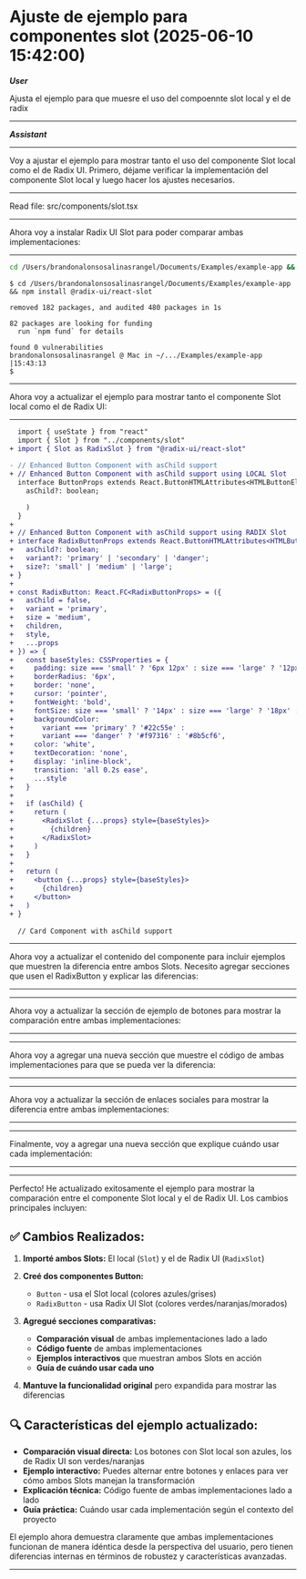 <!-- Generated by SpecStory -->

# Ajuste de ejemplo para componentes slot (2025-06-10 15:42:00)

_**User**_

Ajusta el ejemplo para que muesre el uso del compoennte slot local y el de radix

---

_**Assistant**_



---

Voy a ajustar el ejemplo para mostrar tanto el uso del componente Slot local como el de Radix UI. Primero, déjame verificar la implementación del componente Slot local y luego hacer los ajustes necesarios.

---

Read file: src/components/slot.tsx

---

Ahora voy a instalar Radix UI Slot para poder comparar ambas implementaciones:

---

```bash
cd /Users/brandonalonsosalinasrangel/Documents/Examples/example-app && npm install @radix-ui/react-slot
```

```
$ cd /Users/brandonalonsosalinasrangel/Documents/Examples/example-app && npm install @radix-ui/react-slot

removed 182 packages, and audited 480 packages in 1s

82 packages are looking for funding
  run `npm fund` for details

found 0 vulnerabilities
brandonalonsosalinasrangel @ Mac in ~/.../Examples/example-app |15:43:13  
$
```

---

Ahora voy a actualizar el ejemplo para mostrar tanto el componente Slot local como el de Radix UI:

---

```diff
  import { useState } from "react"
  import { Slot } from "../components/slot"
+ import { Slot as RadixSlot } from "@radix-ui/react-slot"
  
- // Enhanced Button Component with asChild support
+ // Enhanced Button Component with asChild support using LOCAL Slot
  interface ButtonProps extends React.ButtonHTMLAttributes<HTMLButtonElement> {
    asChild?: boolean;
```

```diff
    )
  }
+ 
+ // Enhanced Button Component with asChild support using RADIX Slot
+ interface RadixButtonProps extends React.ButtonHTMLAttributes<HTMLButtonElement> {
+   asChild?: boolean;
+   variant?: 'primary' | 'secondary' | 'danger';
+   size?: 'small' | 'medium' | 'large';
+ }
+ 
+ const RadixButton: React.FC<RadixButtonProps> = ({ 
+   asChild = false, 
+   variant = 'primary', 
+   size = 'medium', 
+   children, 
+   style,
+   ...props 
+ }) => {
+   const baseStyles: CSSProperties = {
+     padding: size === 'small' ? '6px 12px' : size === 'large' ? '12px 24px' : '8px 16px',
+     borderRadius: '6px',
+     border: 'none',
+     cursor: 'pointer',
+     fontWeight: 'bold',
+     fontSize: size === 'small' ? '14px' : size === 'large' ? '18px' : '16px',
+     backgroundColor: 
+       variant === 'primary' ? '#22c55e' : 
+       variant === 'danger' ? '#f97316' : '#8b5cf6',
+     color: 'white',
+     textDecoration: 'none',
+     display: 'inline-block',
+     transition: 'all 0.2s ease',
+     ...style
+   }
+ 
+   if (asChild) {
+     return (
+       <RadixSlot {...props} style={baseStyles}>
+         {children}
+       </RadixSlot>
+     )
+   }
+ 
+   return (
+     <button {...props} style={baseStyles}>
+       {children}
+     </button>
+   )
+ }
  
  // Card Component with asChild support
```

---

Ahora voy a actualizar el contenido del componente para incluir ejemplos que muestren la diferencia entre ambos Slots. Necesito agregar secciones que usen el RadixButton y explicar las diferencias:

---



---

Ahora voy a actualizar la sección de ejemplo de botones para mostrar la comparación entre ambas implementaciones:

---



---

Ahora voy a agregar una nueva sección que muestre el código de ambas implementaciones para que se pueda ver la diferencia:

---



---

Ahora voy a actualizar la sección de enlaces sociales para mostrar la diferencia entre ambas implementaciones:

---



---

Finalmente, voy a agregar una nueva sección que explique cuándo usar cada implementación:

---



---

Perfecto! He actualizado exitosamente el ejemplo para mostrar la comparación entre el componente Slot local y el de Radix UI. Los cambios principales incluyen:

## ✅ **Cambios Realizados:**

1. **Importé ambos Slots:** El local (`Slot`) y el de Radix UI (`RadixSlot`)

2. **Creé dos componentes Button:** 
   - `Button` - usa el Slot local (colores azules/grises)
   - `RadixButton` - usa Radix UI Slot (colores verdes/naranjas/morados)

3. **Agregué secciones comparativas:**
   - **Comparación visual** de ambas implementaciones lado a lado
   - **Código fuente** de ambas implementaciones  
   - **Ejemplos interactivos** que muestran ambos Slots en acción
   - **Guía de cuándo usar cada uno**

4. **Mantuve la funcionalidad original** pero expandida para mostrar las diferencias

## 🔍 **Características del ejemplo actualizado:**

- **Comparación visual directa:** Los botones con Slot local son azules, los de Radix UI son verdes/naranjas
- **Ejemplo interactivo:** Puedes alternar entre botones y enlaces para ver cómo ambos Slots manejan la transformación
- **Explicación técnica:** Código fuente de ambas implementaciones lado a lado  
- **Guía práctica:** Cuándo usar cada implementación según el contexto del proyecto

El ejemplo ahora demuestra claramente que ambas implementaciones funcionan de manera idéntica desde la perspectiva del usuario, pero tienen diferencias internas en términos de robustez y características avanzadas.

---

